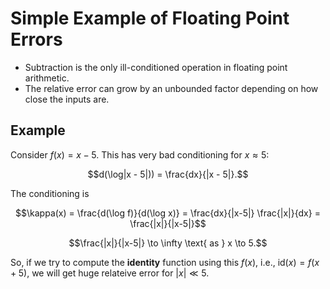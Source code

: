 # Simple Example of Floating Point Errors

* Subtraction is the only ill-conditioned operation in floating point arithmetic.
* The relative error can grow by an unbounded factor depending on how close the inputs are.

## Example

Consider $f(x) = x - 5$. This has very bad conditioning for $x \approx 5$:

$$d(\log|x - 5|)) = \frac{dx}{|x - 5|}.$$

The conditioning is 

$$\kappa(x) = \frac{d(\log f)}{d(\log x)} = \frac{dx}{|x-5|} \frac{|x|}{dx} = \frac{|x|}{|x-5|}$$

$$\frac{|x|}{|x-5|} \to \infty \text{ as } x \to 5.$$

So, if we try to compute the **identity** function using this $f(x)$, i.e., $\text{id}(x) = f(x+5)$, we will get huge relateive error for $|x| \ll 5$.

